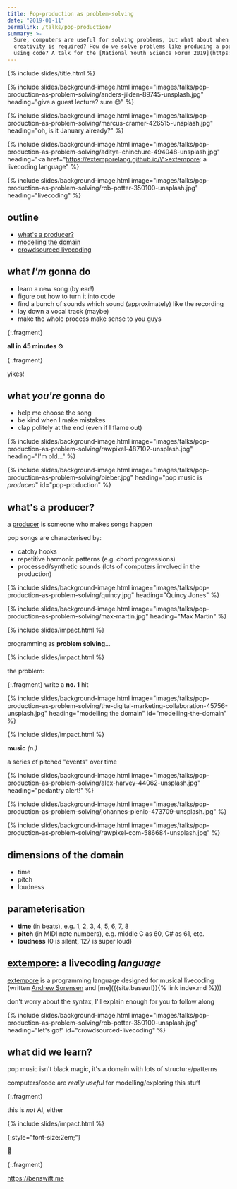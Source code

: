 ```yaml
---
title: Pop-production as problem-solving
date: "2019-01-11"
permalink: /talks/pop-production/
summary: >-
  Sure, computers are useful for solving problems, but what about when
  creativity is required? How do we solve problems like producing a pop song
  using code? A talk for the [National Youth Science Forum 2019](https://www.nysf.edu.au)
---
```


{% include slides/title.html %}

{% include slides/background-image.html
		   image="images/talks/pop-production-as-problem-solving/anders-jilden-89745-unsplash.jpg"
		   heading="give a guest lecture? sure 😊"  %}

{% include slides/background-image.html
		   image="images/talks/pop-production-as-problem-solving/marcus-cramer-426515-unsplash.jpg"
		   heading="oh, is it January already?"  %}

{% include slides/background-image.html
		   image="images/talks/pop-production-as-problem-solving/aditya-chinchure-494048-unsplash.jpg"
		   heading="<a href=\"https://extemporelang.github.io/\">extempore</a>: a
		   livecoding language" %}

{% include slides/background-image.html
		   image="images/talks/pop-production-as-problem-solving/rob-potter-350100-unsplash.jpg"
		   heading="livecoding"  %}

## outline

- [what's a producer?](#pop-production)
- [modelling the domain](#modelling-the-domain)
- [crowdsourced livecoding](#crowdsourced-livecoding)

## what *I'm* gonna do

- learn a new song (by ear!)
- figure out how to turn it into code
- find a bunch of sounds which sound (approximately) like the recording
- lay down a vocal track (maybe)
- make the whole process make sense to you guys

{:.fragment}

**all in 45 minutes ⏲**

{:.fragment}

yikes!

## what *you're* gonna do

- help me choose the song
- be kind when I make mistakes
- clap politely at the end (even if I flame out)

{% include slides/background-image.html image="images/talks/pop-production-as-problem-solving/rawpixel-487102-unsplash.jpg" heading="I'm old..." %}

{% include slides/background-image.html
		   image="images/talks/pop-production-as-problem-solving/bieber.jpg"
		   heading="pop music is <em>produced</em>"
		   id="pop-production" %}

## what's a producer?

a
[producer](https://www.recordingconnection.com/reference-library/recording-entrepreneurs/what-does-a-music-producer-do/)
is someone who makes songs happen

pop songs are characterised by:
- catchy hooks
- repetitive harmonic patterns (e.g. chord progressions)
- processed/synthetic sounds (lots of computers involved in the production)

{% include slides/background-image.html
		   image="images/talks/pop-production-as-problem-solving/quincy.jpg"
		   heading="Quincy Jones" %}

{% include slides/background-image.html
		   image="images/talks/pop-production-as-problem-solving/max-martin.jpg"
		   heading="Max Martin" %}

{% include slides/impact.html %}

programming as **problem solving**...

{% include slides/impact.html %}

the problem:

{:.fragment}
write a **no. 1** hit

{% include slides/background-image.html image="images/talks/pop-production-as-problem-solving/the-digital-marketing-collaboration-45756-unsplash.jpg" heading="modelling the domain" id="modelling-the-domain" %}

{% include slides/impact.html %}

**music** *(n.)*

a series of pitched "events" over time

{% include slides/background-image.html
		   image="images/talks/pop-production-as-problem-solving/alex-harvey-44062-unsplash.jpg"
		   heading="pedantry alert!"  %}

{% include slides/background-image.html
		   image="images/talks/pop-production-as-problem-solving/johannes-plenio-473709-unsplash.jpg"  %}

{% include slides/background-image.html
		   image="images/talks/pop-production-as-problem-solving/rawpixel-com-586684-unsplash.jpg"  %}

## dimensions of the domain

- time
- pitch
- loudness

## parameterisation

- **time** (in beats), e.g. 1, 2, 3, 4, 5, 6, 7, 8
- **pitch** (in MIDI note numbers), e.g. middle C as 60, C# as 61, etc.
- **loudness** (0 is silent, 127 is super loud)

## [extempore](https://extemporelang.github.io/): a livecoding *language*

[extempore](https://extemporelang.github.io/) is a programming language designed
for musical livecoding (written [Andrew Sorensen](https://twitter.com/digego)
and [me]({{site.baseurl}}{% link index.md %}))

don't worry about the syntax, I'll explain enough for you to follow along

{% include slides/background-image.html
		   image="images/talks/pop-production-as-problem-solving/rob-potter-350100-unsplash.jpg"
		   heading="let's go!"
		   id="crowdsourced-livecoding" %}

## what did we learn?

pop music isn't black magic, it's a domain with lots of structure/patterns

computers/code are *really useful* for modelling/exploring this stuff

{:.fragment}

this is *not* AI, either

{% include slides/impact.html %}

{:style="font-size:2em;"}

🤔

{:.fragment}

<https://benswift.me>
